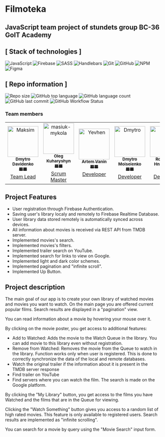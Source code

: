 # Filmoteka

## JavaScript team project of stundets group BC-36 GoIT Academy

## [ Stack of technologies ]

![JavaScript](https://img.shields.io/badge/javascript-%23323330.svg?style=for-the-badge&logo=javascript&logoColor=%23F7DF1E)
![Firebase](https://img.shields.io/badge/firebase-ffca28?style=for-the-badge&logo=firebase&logoColor=black)
![SASS](https://img.shields.io/badge/Sass-CC6699?style=for-the-badge&logo=sass&logoColor=white)
![Handlebars](https://img.shields.io/badge/Handlebars.js-f0772b?style=for-the-badge&logo=handlebarsdotjs&logoColor=black)
![Git](https://img.shields.io/badge/git-%23F05033.svg?style=for-the-badge&logo=git&logoColor=white)
![GitHub](https://img.shields.io/badge/github-%23121011.svg?style=for-the-badge&logo=github&logoColor=white)
![NPM](https://img.shields.io/badge/NPM-%23000000.svg?style=for-the-badge&logo=npm&logoColor=white)
![Figma](https://img.shields.io/badge/figma-%23F24E1E.svg?style=for-the-badge&logo=figma&logoColor=white)

## [ Repo information ]

![Repo size](https://img.shields.io/github/repo-size/Dima-Davidenko/filmoteka)
![GitHub top language](https://img.shields.io/github/languages/top/Dima-Davidenko/filmoteka)
![GitHub language count](https://img.shields.io/github/languages/count/Dima-Davidenko/filmoteka)
![GitHub last commit](https://img.shields.io/github/last-commit/Dima-Davidenko/filmoteka)
![GitHub Workflow Status](https://img.shields.io/github/actions/workflow/status/Dima-Davidenko/filmoteka/.github/workflows/deploy.yml)

### Team members

<!-- markdownlint-disable -->
<!-- readme: contributors,ImgBotApp/- -start -->
<table>
<tr>
    <td align="center">
        <a href="https://github.com/Dima-Davidenko">
            <img src="https://avatars.githubusercontent.com/u/111860309?v=4" width="100;" alt="Maksim"/>
            <br />
            <sub><b>Dmytro Davidenko</b></sub>
            <br />
            <sub><b>🟨🟦</b></sub>
            <br />
            Team Lead
        </a>
    </td>
    <td align="center">
        <a href="https://github.com/Volin13">
            <img src="https://avatars.githubusercontent.com/u/110535249?v=4" width="100;" alt="masiuk-mykola"/>
            <br />
            <sub><b>Oleg Kuharyshyn</b></sub>
            <br />
            <sub><b>🟨🟦</b></sub>
            <br />
            Scrum Master
        </a>
    </td>
    <td align="center">
        <a href="https://github.com/VaninArtemOleksandrovich">
            <img src="https://avatars.githubusercontent.com/u/111682303?v=4" width="100;" alt="Yevhen"/>
            <br />
            <sub><b>Artem Vanin</b></sub>
            <br />
            <sub><b>🟨🟦</b></sub>
            <br />
            Developer
        </a>
    </td>
    <td align="center">
        <a href="https://github.com/Dmytro1117">
            <img src="https://avatars.githubusercontent.com/u/111579384?v=4" width="100;" alt="Dmytro"/>
            <br />
            <sub><b>Dmytro Moiseienko</b></sub>
            <br />
            <sub><b>🟨🟦</b></sub>
            <br />
            Developer
        </a>
    </td>
    <td align="center">
        <a href="https://github.com/win0rdie">
            <img src="https://avatars.githubusercontent.com/u/116904257?v=4" width="100;" alt="Sasha"/>
            <br />
            <sub><b>Rostyslav Hnatovskyi</b></sub>
            <br />
            <sub><b>🟨🟦</b></sub>
            <br />
            Developer
        </a>
    </td>
    </tr>
    
</table>
<!-- readme: contributors,ImgBotApp/- -end -->

## Project Features

- User registration through Firebase Authentication.
- Saving user's library localy and remotely to Firebase Realtime Database.
- User library data stored remotely is automatically synced across devices.
- All information about movies is received via REST API from TMDB server.
- Implemented movies's search.
- Implemented movies's filters.
- Implemented trailer search on YouTube.
- Implemented search for links to view on Google.
- Implemented light and dark color schemes.
- Implemented pagination and "infinite scroll".
- Implemented Up Button.

## Project description

The main goal of our app is to create your own library of watched movies and movies you want to
watch. On the main page you are offered current popular films. Search results are displayed in a
"pagination" view.

You can read information about a movie by hovering your mouse over it.

By clicking on the movie poster, you get access to additional features:

- Add to Watched: Adds the movie to the Watch Queue in the library. You can add movie to this
  library even without registration.
- Remove from Watched: Removes the movie from the Queue to watch in the library. Function works only
  when user is registered. This is done to correctly synchronize the data of the local and remote
  databases.
- Watch the original trailer if the information about it is present in the TMDB server response
- Find trailer on YouTube
- Find servers where you can watch the film. The search is made on the Google platform.

By clicking the "My Library" button, you get access to the films you have Watched and the films that
are in the Queue for viewing.

Clicking the "Watch Something" button gives you access to a random list of high rated movies. This
feature is only available to registered users. Search results are implemented as "infinite
scrolling".

You can search for a movie by query using the "Movie Search" input form.
